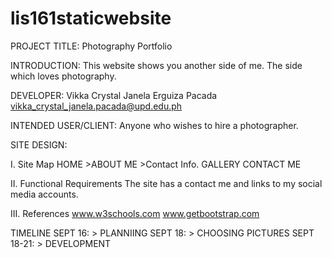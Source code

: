 # lis161staticwebsite
PROJECT TITLE: Photography Portfolio

INTRODUCTION:
This website shows you another side of me. The side which loves photography.

DEVELOPER:
Vikka Crystal Janela Erguiza Pacada
vikka_crystal_janela.pacada@upd.edu.ph

INTENDED USER/CLIENT:
Anyone who wishes to hire a photographer.

SITE DESIGN:

I. Site Map
  HOME
    >ABOUT ME
    >Contact Info.
  GALLERY
  CONTACT ME

II. Functional Requirements
The site has a contact me and links to my social media accounts.

III. References
www.w3schools.com
www.getbootstrap.com

TIMELINE
SEPT 16: > PLANNIING
SEPT 18: > CHOOSING PICTURES
SEPT 18-21: > DEVELOPMENT
